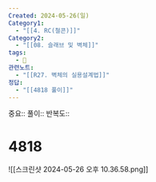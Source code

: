 ```yaml
---
Created: 2024-05-26(일)
Category1:
  - "[[4. RC(철콘)]]"
Category2:
  - "[[08. 슬래브 및 벽체]]"
tags:
  - 🧮
관련노트:
  - "[[R27. 벽체의 실용설계법]]"
정답:
  - "[[4818 풀이]]"
---
```

중요::
풀이::
반복도::
#  4818

![[스크린샷 2024-05-26 오후 10.36.58.png]]

